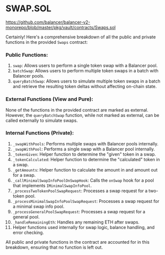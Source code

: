 # SWAP.SOL #
https://github.com/balancer/balancer-v2-monorepo/blob/master/pkg/vault/contracts/Swaps.sol

Certainly! Here's a comprehensive breakdown of all the public and private functions in the provided `Swaps` contract:
### Public Functions:
1. `swap`: Allows users to perform a single token swap with a Balancer pool.
2. `batchSwap`: Allows users to perform multiple token swaps in a batch with Balancer pools.
3. `queryBatchSwap`: Allows users to simulate multiple token swaps in a batch and retrieve the resulting token deltas without affecting on-chain state.

### External Functions (View and Pure):
None of the functions in the provided contract are marked as external. However, the `queryBatchSwap` function, while not marked as external, can be called externally to simulate swaps.

### Internal Functions (Private):
1. `_swapWithPools`: Performs multiple swaps with Balancer pools internally.
2. `_swapWithPool`: Performs a single swap with a Balancer pool internally.
3. `_tokenGiven`: Helper function to determine the "given" token in a swap.
4. `_tokenCalculated`: Helper function to determine the "calculated" token in a swap.
5. `_getAmounts`: Helper function to calculate the amount in and amount out for a swap.
6. `_callMinimalSwapInfoPoolOnSwapHook`: Calls the `onSwap` hook for a pool that implements `IMinimalSwapInfoPool`.
7. `_processTwoTokenPoolSwapRequest`: Processes a swap request for a two-token pool.
8. `_processMinimalSwapInfoPoolSwapRequest`: Processes a swap request for a minimal swap info pool.
9. `_processGeneralPoolSwapRequest`: Processes a swap request for a general pool.
10. `_handleRemainingEth`: Handles any remaining ETH after swaps.
11. Helper functions used internally for swap logic, balance handling, and error checking.

All public and private functions in the contract are accounted for in this breakdown, ensuring that no function is left out.
